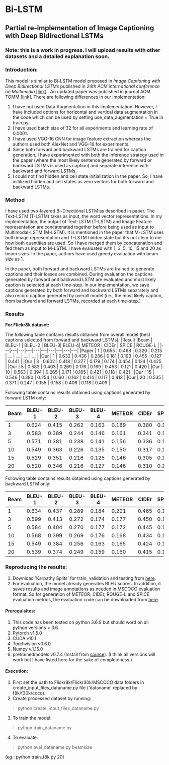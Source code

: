 # Bi-LSTM
## Partial re-implementation of Image Captioning with Deep Bidirectional LSTMs

### Note: this is a work in progress. I will upload results with other datasets and a detailed explanation soon.

### Introduction:
This model is similar to Bi-LSTM model proposed in _Image Captioning with Deep Bidirectional LSTMs_ published in _24th ACM international conference on Multimedia_ [[link]](https://dl.acm.org/doi/abs/10.1145/2964284.2964299) . An updated paper was published in journal ACM TOMM [[link]](https://dl.acm.org/doi/abs/10.1145/3115432).
There are following differences in our implementation:
1. I have not used Data Augmentation in this implementation. However, I have included options for horizontal and vertical data augmentation in the code which can be used by setting use_data_augmentation = True in train.py.
2. I have used batch size of 32 for all experiments and learning rate of 0.0001.
3. I have used VGG-16 CNN for image feature extraction whereas the authors used both AlexNet and VGG-16 for experiments.
4. Since both forward and backward LSTMs are trained for caption generation, I have experimented with both the inference strategy used in the paper (where the most likely sentence generated by forward or backward LSTMs is used as caption) and separate inference with backward and forward LSTMs.
5. I could not find hidden and cell state initialization in the paper. So, I have initilized hidden and cell states as zero vectors for both forward and backward LSTMs.

### Method
I have used two-layered Bi-Directional LSTM as described in paper. The Text-LSTM (T-LSTM) takes as input, the word vector representations. In my implementation, the output of Text-LSTM (T-LSTM) and Image Feature representation are concatenated together before being used as input to Multimodal-LSTM (M-LSTM). It is mentioned in the paper that M-LSTM uses both image representation and T-LSTM hidden state but it's not clear to me how both quantities are used. So I have merged them by concatenation and fed them as input to M-LSTM. I have evaluated with 1, 3, 5, 10, 15 and 20 as beam sizes. In the paper, authors have used greedy evaluation with beam size as 1.

In the paper, both forward and backward LSTMs are trained to generate captions and their losses are combined. During evaluation the captions generated by forward and backward LSTM are evaluated and most likely caption is selected at each time-step. In our implementation, we save captions generated by both forward and backward LSTMs separately and also record caption generated by overall model (i.e., the most likely caption, from backward and forward LSTMs, recorded at each time-step.) 

### Results

**For Flickr8k dataset:**

The following table contains results obtained from overall model (best captions selected from forward and backward LSTMs):
|Result |Beam | BLEU-1 | BLEU-2 | BLEU-3| BLEU-4| METEOR | CIDEr | SPICE | ROUGE-L |
|---|---|---|---|---|---|---|---|---|---|
|Paper | 1 | 0.655 | 0.468 | 0.320 | 0.215 | __ | __ | __ | __ |
|Our | 1 | 0.632 | 0.436 | 0.286 | 0.181 | 0.193 | 0.455 | 0.127 | 0.441 |
|Our | 3 | 0.602 | 0.418 | 0.277 | 0.179 | 0.174 | 0.454 | 0.124 | 0.425 |
|Our | 5 | 0.583 | 0.403 | 0.269 | 0.176 | 0.169 | 0.453 | 0.121 | 0.420 |
|Our | 10 | 0.563 | 0.394 | 0.265 | 0.171 | 0.165 | 0.421 | 0.118 | 0.421 |
|Our | 15 | 0.546 | 0.380 | 0.254 | 0.160 | 0.162 | 0.414 | 0.117 | 0.413 |
|Our | 20 | 0.535 | 0.371 | 0.247 | 0.155 | 0.158 | 0.406 | 0.116 | 0.409 |

Following table contains results obtained using captions generated by forward LSTM only:

|Beam | BLEU-1 | BLEU-2 | BLEU-3| BLEU-4| METEOR | CIDEr | SPICE | ROUGE-L |
|---|---|---|---|---|---|---|---|---|
| 1 | 0.624 | 0.415 | 0.262 | 0.163 | 0.189 | 0.380 | 0.120 | 0.434 |
| 3 | 0.583 | 0.389 | 0.244 | 0.146 | 0.161 | 0.341 | 0.110 | 0.410 |
| 5 | 0.571 | 0.381 | 0.238 | 0.141 | 0.156 | 0.336 | 0.105 | 0.403 |
| 10 | 0.549 | 0.363 | 0.226 | 0.135 | 0.150 | 0.317 | 0.103 | 0.397 |
| 15 | 0.529 | 0.351 | 0.216 | 0.125 | 0.146 | 0.305 | 0.102 | 0.390 |
| 20 | 0.520 | 0.346 | 0.216 | 0.127 | 0.146 | 0.310 | 0.103 | 0.389 |

Following table contains results obtained using captions generated by backward LSTM only:

|Beam | BLEU-1 | BLEU-2 | BLEU-3| BLEU-4| METEOR | CIDEr | SPICE | ROUGE-L |
|---|---|---|---|---|---|---|---|---|
| 1 | 0.634 | 0.437 | 0.289 | 0.184 | 0.201 | 0.465 | 0.134 | 0.444 |
| 3 | 0.599 | 0.413 | 0.272 | 0.174 | 0.177 | 0.450 | 0.124 | 0.423 |
| 5 | 0.584 | 0.404 | 0.270 | 0.177 | 0.172 | 0.445 | 0.122 | 0.421 |
| 10 | 0.568 | 0.399 | 0.269 | 0.176 | 0.168 | 0.434 | 0.120 | 0.422 |
| 15 | 0.549 | 0.384 | 0.256 | 0.163 | 0.165 | 0.424 | 0.118 | 0.415 |
| 20 | 0.539 | 0.374 | 0.249 | 0.159 | 0.160 | 0.415 | 0.117 | 0.411 |


### Reproducing the results:
1. Download 'Karpathy Splits' for train, validation and testing from [here](http://cs.stanford.edu/people/karpathy/deepimagesent/caption_datasets.zip).
2. For evaluation, the model already generates BLEU scores. In addition, it saves results and image annotations as needed in MSCOCO evaluation format. So for generation of METEOR, CIDEr, ROUGE-L and SPICE evaluation metrics, the evaluation code can be downloaded from [here](https://github.com/cocodataset/cocoapi/tree/master/PythonAPI).

#### Prerequisites:
1. This code has been tested on python 3.6.9 but should word on all python versions > 3.6.
2. Pytorch v1.5.0
3. CUDA v10.1
4. Torchvision v0.6.0
5. Numpy v.1.15.0
6. pretrainedmodels v0.7.4 (Install from [source](https://github.com/Cadene/pretrained-models.pytorch.git)). (I think all versions will work but I have listed here for the sake of completeness.)


#### Execution:
1. First set the path to Flickr8k/Flickr30k/MSCOCO data folders in create_input_files_dataname.py file ('dataname' replaced by f8k/f30k/coco).
2. Create processed dataset by running: 
> python create_input_files_dataname.py

3. To train the model:
> python train_dataname.py

4. To evaluate: 
> python eval_dataname.py beamsize 

(eg.: python train_f8k.py 20)


